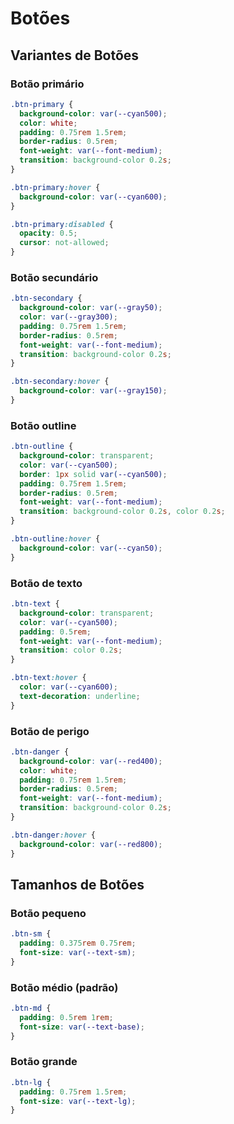 # Botões

## Variantes de Botões

### Botão primário
```css
.btn-primary {
  background-color: var(--cyan500);
  color: white;
  padding: 0.75rem 1.5rem;
  border-radius: 0.5rem;
  font-weight: var(--font-medium);
  transition: background-color 0.2s;
}

.btn-primary:hover {
  background-color: var(--cyan600);
}

.btn-primary:disabled {
  opacity: 0.5;
  cursor: not-allowed;
}
```

### Botão secundário
```css
.btn-secondary {
  background-color: var(--gray50);
  color: var(--gray300);
  padding: 0.75rem 1.5rem;
  border-radius: 0.5rem;
  font-weight: var(--font-medium);
  transition: background-color 0.2s;
}

.btn-secondary:hover {
  background-color: var(--gray150);
}
```

### Botão outline
```css
.btn-outline {
  background-color: transparent;
  color: var(--cyan500);
  border: 1px solid var(--cyan500);
  padding: 0.75rem 1.5rem;
  border-radius: 0.5rem;
  font-weight: var(--font-medium);
  transition: background-color 0.2s, color 0.2s;
}

.btn-outline:hover {
  background-color: var(--cyan50);
}
```

### Botão de texto
```css
.btn-text {
  background-color: transparent;
  color: var(--cyan500);
  padding: 0.5rem;
  font-weight: var(--font-medium);
  transition: color 0.2s;
}

.btn-text:hover {
  color: var(--cyan600);
  text-decoration: underline;
}
```

### Botão de perigo
```css
.btn-danger {
  background-color: var(--red400);
  color: white;
  padding: 0.75rem 1.5rem;
  border-radius: 0.5rem;
  font-weight: var(--font-medium);
  transition: background-color 0.2s;
}

.btn-danger:hover {
  background-color: var(--red800);
}
```

## Tamanhos de Botões

### Botão pequeno
```css
.btn-sm {
  padding: 0.375rem 0.75rem;
  font-size: var(--text-sm);
}
```

### Botão médio (padrão)
```css
.btn-md {
  padding: 0.5rem 1rem;
  font-size: var(--text-base);
}
```

### Botão grande
```css
.btn-lg {
  padding: 0.75rem 1.5rem;
  font-size: var(--text-lg);
}
```
